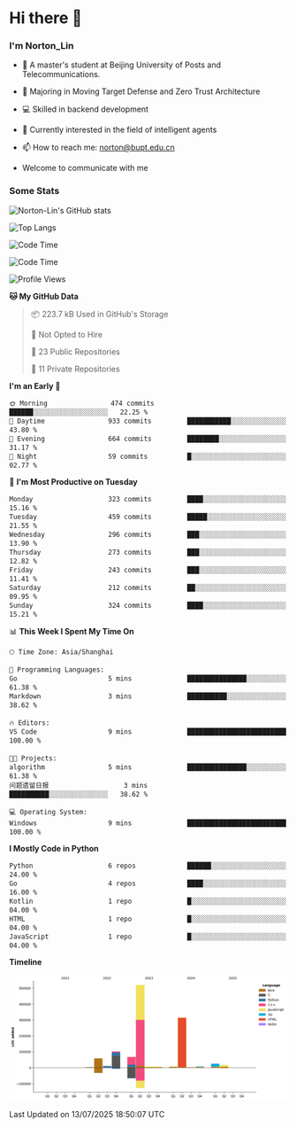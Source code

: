 
# Hi there 👋

### I'm Norton_Lin
- 🏫 A master's student at Beijing University of Posts and Telecommunications.
- 🌱 Majoring in Moving Target Defense and Zero Trust Architecture
- 💻 Skilled in backend development
- 🤖 Currently interested in the field of intelligent agents
- 📫 How to reach me: [norton@bupt.edu.cn](mailto:norton@bupt.edu.cn)

- Welcome to communicate with me

### Some Stats
![Norton-Lin's GitHub stats](https://github-readme-stats.vercel.app/api?username=Norton-Lin&count_private=true&show_icons=true&theme=radical)

![Top Langs](https://github-readme-stats.vercel.app/api/top-langs/?username=Norton-Lin&langs_count=10&layout=compact)

![Code Time](https://github-readme-stats.vercel.app/api/wakatime?username=Norton_Lin)

<!--START_SECTION:waka-->
![Code Time](http://img.shields.io/badge/Code%20Time-1%2C001%20hrs%2011%20mins-blue)

![Profile Views](http://img.shields.io/badge/Profile%20Views-3-blue)

**🐱 My GitHub Data** 

> 📦 223.7 kB Used in GitHub's Storage 
 > 
> 🚫 Not Opted to Hire
 > 
> 📜 23 Public Repositories 
 > 
> 🔑 11 Private Repositories 
 > 
**I'm an Early 🐤** 

```text
🌞 Morning                474 commits         ██████░░░░░░░░░░░░░░░░░░░   22.25 % 
🌆 Daytime                933 commits         ███████████░░░░░░░░░░░░░░   43.80 % 
🌃 Evening                664 commits         ████████░░░░░░░░░░░░░░░░░   31.17 % 
🌙 Night                  59 commits          █░░░░░░░░░░░░░░░░░░░░░░░░   02.77 % 
```
📅 **I'm Most Productive on Tuesday** 

```text
Monday                   323 commits         ████░░░░░░░░░░░░░░░░░░░░░   15.16 % 
Tuesday                  459 commits         █████░░░░░░░░░░░░░░░░░░░░   21.55 % 
Wednesday                296 commits         ███░░░░░░░░░░░░░░░░░░░░░░   13.90 % 
Thursday                 273 commits         ███░░░░░░░░░░░░░░░░░░░░░░   12.82 % 
Friday                   243 commits         ███░░░░░░░░░░░░░░░░░░░░░░   11.41 % 
Saturday                 212 commits         ██░░░░░░░░░░░░░░░░░░░░░░░   09.95 % 
Sunday                   324 commits         ████░░░░░░░░░░░░░░░░░░░░░   15.21 % 
```


📊 **This Week I Spent My Time On** 

```text
🕑︎ Time Zone: Asia/Shanghai

💬 Programming Languages: 
Go                       5 mins              ███████████████░░░░░░░░░░   61.38 % 
Markdown                 3 mins              ██████████░░░░░░░░░░░░░░░   38.62 % 

🔥 Editors: 
VS Code                  9 mins              █████████████████████████   100.00 % 

🐱‍💻 Projects: 
algorithm                5 mins              ███████████████░░░░░░░░░░   61.38 % 
问题遗留日报                   3 mins              ██████████░░░░░░░░░░░░░░░   38.62 % 

💻 Operating System: 
Windows                  9 mins              █████████████████████████   100.00 % 
```

**I Mostly Code in Python** 

```text
Python                   6 repos             ██████░░░░░░░░░░░░░░░░░░░   24.00 % 
Go                       4 repos             ████░░░░░░░░░░░░░░░░░░░░░   16.00 % 
Kotlin                   1 repo              █░░░░░░░░░░░░░░░░░░░░░░░░   04.00 % 
HTML                     1 repo              █░░░░░░░░░░░░░░░░░░░░░░░░   04.00 % 
JavaScript               1 repo              █░░░░░░░░░░░░░░░░░░░░░░░░   04.00 % 
```



**Timeline**

![Lines of Code chart](https://raw.githubusercontent.com/Norton-Lin/Norton-Lin/main/assets/bar_graph.png)


 Last Updated on 13/07/2025 18:50:07 UTC
<!--END_SECTION:waka-->
